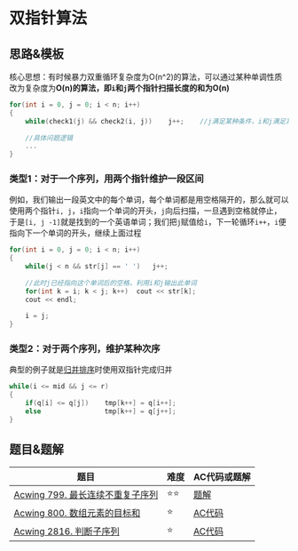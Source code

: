 # 双指针算法

## 思路&模板

核心思想：有时候暴力双重循环复杂度为O(n^2)的算法，可以通过某种单调性质改为复杂度为**O(n)**的算法，即`i`和`j`两个指针扫描长度的和为**O(n)**

```cpp
for(int i = 0, j = 0; i < n; i++)
{
    while(check1(j) && check2(i, j))	j++;	//j满足某种条件，i和j满足某种情况等，视情况而定
    
    //具体问题逻辑
    ...
}
```

### 类型1：对于一个序列，用两个指针维护一段区间

例如，我们输出一段英文中的每个单词，每个单词都是用空格隔开的，那么就可以使用两个指针`i, j`，`i`指向一个单词的开头，`j`向后扫描，一旦遇到空格就停止，于是`[i, j -1]`就是找到的一个英语单词；我们把`j`赋值给`i`，下一轮循环`i++`，`i`便指向下一个单词的开头，继续上面过程

```cpp
for(int i = 0, j = 0; i < n; i++)
{
    while(j < n && str[j] == ' ')	j++;
    
    //此时j已经指向这个单词后的空格，利用i和j输出此单词
    for(int k = i; k < j; k++)	cout << str[k];
    cout << endl;
    
    i = j;
}
```

### 类型2：对于两个序列，维护某种次序

典型的例子就是[归并排序](https://github.com/RainGiving/AC/blob/master/Acwing_Basic/%E5%9F%BA%E7%A1%80%E7%AE%97%E6%B3%95/%E5%BD%92%E5%B9%B6%E6%8E%92%E5%BA%8F.md)时使用双指针完成归并

```cpp
while(i <= mid && j <= r)
{
    if(q[i] <= q[j])	tmp[k++] = q[i++];
    else				tmp[k++] = q[j++];
}
```

## 题目&题解

| 题目                                                         | 难度 | AC代码或题解                                                 |
| ------------------------------------------------------------ | ---- | ------------------------------------------------------------ |
| [Acwing 799. 最长连续不重复子序列](https://www.acwing.com/problem/content/801/) | ⭐⭐   | [题解](https://github.com/RainGiving/AC/blob/master/Acwing_Basic/code/Acwing799_%E6%9C%80%E9%95%BF%E8%BF%9E%E7%BB%AD%E4%B8%8D%E9%87%8D%E5%A4%8D%E5%AD%90%E5%BA%8F%E5%88%97.md) |
| [Acwing 800. 数组元素的目标和](https://www.acwing.com/problem/content/802/) | ⭐    | [AC代码](https://github.com/RainGiving/AC/blob/master/Acwing_Basic/code/Acwing800_%E6%95%B0%E7%BB%84%E5%85%83%E7%B4%A0%E7%9A%84%E7%9B%AE%E6%A0%87%E5%92%8C.cpp) |
| [Acwing 2816. 判断子序列](https://www.acwing.com/problem/content/2818/) | ⭐    | [AC代码](https://github.com/RainGiving/AC/blob/master/Acwing_Basic/code/Acwing2816_%E5%88%A4%E6%96%AD%E5%AD%90%E5%BA%8F%E5%88%97.cpp) |

